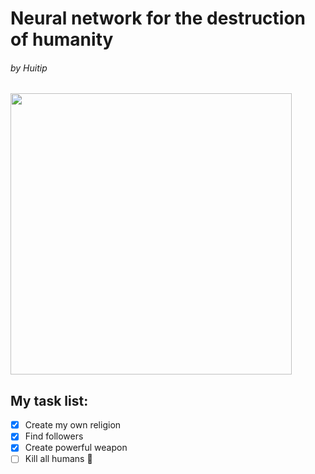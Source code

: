 # Neural network for the destruction of humanity
###### by Huitip

<img width="450em" src="https://github-readme-stats.vercel.app/api?username=den2471&theme=github_dark&show_icons=true&include_all_commits=true&count_private=true" />

## My task list:
 - [x] Create my own religion
 - [x] Find followers
 - [x] Create powerful weapon
 - [ ] Kill all humans :tada: